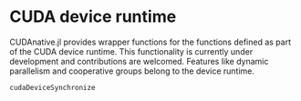 # CUDA device runtime

CUDAnative.jl provides wrapper functions for the functions defined as part of the
CUDA device runtime. This functionality is currently under development and contributions
are welcomed. Features like dynamic parallelism and cooperative groups belong to the
device runtime.

```@docs
cudaDeviceSynchronize
```

